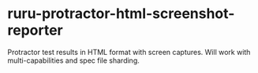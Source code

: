 # ruru-protractor-html-screenshot-reporter
Protractor test results in HTML format with screen captures. Will work with multi-capabilities and spec file sharding.
